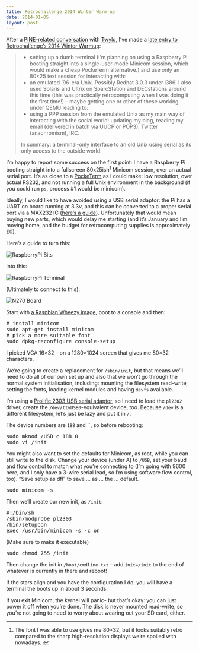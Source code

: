 ```yaml
---
title: Retrochallenge 2014 Winter Warm-up
date: 2014-01-05
layout: post
---
```

After a [PINE-related conversation][1] with [Twylo][2], I&rsquo;ve made a [late entry to Retrochallenge&rsquo;s 2014 Winter Warmup][3]:

>   * setting up a dumb terminal (I&rsquo;m planning on using a Raspberry Pi booting straight into a single-user-mode Minicom session, which would make a cheap PockeTerm alternative.) and use only an 80&times;25 text session for interacting with:
>   * an emulated &rsquo;96-era Unix. Possibly Redhat 3.0.3 under i386. I also used Solaris and Ultrix on SparcStation and DECstations around this time (this was practically retrocomputing when I was doing it the first time!) &ndash; maybe getting one or other of these working under QEMU leading to:
>   * using a PPP session from the emulated Unix as my main way of interacting with the social world: updating my blog, reading my email (delivered in batch via UUCP or POP3), Twitter (anachromism), IRC.
>
> In summary: a terminal-only interface to an old Unix using serial as its only access to the outside world.

I&rsquo;m happy to report some success on the first point: I have a Raspberry Pi booting straight into a fullscreen 80x25ish<sup id="fnref-1"><a class="footnote-ref" href="#fn-1" rel="footnote">1</a></sup> Minicom session, over an actual serial port. It&rsquo;s as close to a [PockeTerm][4] as I could make: low resolution, over actual RS232, and not running a full Unix environment in the background (if you could run `ps`, process #1 would be minicom).

Ideally, I would like to have avoided using a USB serial adaptor: the Pi has a UART on board running at 3.3v, and this can be converted to a proper serial port via a MAX232 IC ([here&rsquo;s a guide][5]). Unfortunately that would mean buying new parts, which would delay me starting (and it&rsquo;s January and I&rsquo;m moving home, and the budget for retrocomputing supplies is approximately &pound;0).

Here&rsquo;s a guide to turn this:

![RaspberryPi Bits][6]

into this:

![RaspberryPi Terminal][7]

(Ultimately to connect to this):

![N270 Board][8]

Start with [a Raspbian Wheezy image][9], boot to a console and then:

<div class="codehilite">
  <pre><span class="c"># install minicom</span>
sudo apt-get install minicom
<span class="c"># pick a more suitable font</span>
sudo dpkg-reconfigure console-setup
</pre>
</div>

I picked VGA 16&#215;32 &#8211; on a 1280&#215;1024 screen that gives me 80&#215;32 characters.

We&rsquo;re going to create a replacement for `/sbin/init`, but that means we&rsquo;ll need to do all of our own set up and also that we won&rsquo;t go through the normal system initialisation, including: mounting the filesystem read-write, setting the fonts, loading kernel modules and having `devfs` available.

I&rsquo;m using a [Prolific 2303 USB serial adaptor][10], so I need to load the `pl2302` driver, create the `/dev/ttyUSB0`-equivalent device, too. Because `/dev` is a different filesystem, let&rsquo;s just be lazy and put it in `/`.

The device numbers are `188` and ``, so before rebooting:

<div class="codehilite">
  <pre>sudo mknod /USB c 188 0
sudo vi /init
</pre>
</div>

You might also want to set the defaults for Minicom, as root, while you can still write to the disk. Change your device (under A) to `/USB`, set your baud and flow control to match what you&rsquo;re connecting to (I&rsquo;m going with 9600 here, and I only have a 3-wire serial lead, so I&rsquo;m using software flow control, too). &ldquo;Save setup as dfl&rdquo; to save &hellip; as &hellip; the &hellip; default.

<div class="codehilite">
  <pre>sudo minicom -s
</pre>
</div>

Then we&rsquo;ll create our new init, as `/init`:

<div class="codehilite">
  <pre><span class="c">#!/bin/sh</span>
/sbin/modprobe pl2303
/bin/setupcon
<span class="nb">exec</span> /usr/bin/minicom -s -c on
</pre>
</div>

(Make sure to make it executable)

<div class="codehilite">
  <pre>sudo chmod 755 /init
</pre>
</div>

Then change the init in `/boot/cmdline.txt` &#8211; add `init=/init` to the end of whatever is currently in there and reboot!

If the stars align and you have the configuration I do, you will have a terminal the boots up in about 3 seconds.

If you exit Minicom, the kernel will panic- but that&rsquo;s okay: you can just power it off when you&rsquo;re done. The disk is never mounted read-write, so you&rsquo;re not going to need to worry about wearing out your SD card, either.

<div class="footnote">
  <hr />

  <ol>
    <li id="fn-1">
      The font I was able to use gives me 80&#215;32, but it looks suitably retro compared to the sharp high-resolution displays we&rsquo;re spoiled with nowadays.&nbsp;<a class="footnote-backref" href="#fnref-1" rev="footnote" title="Jump back to footnote 1 in the text">&#8617;</a>
    </li>
  </ol>
</div>

 [1]: https://twitter.com/insom/status/419258875758788608
 [2]: https://twitter.com/Twylo
 [3]: http://www.wickensonline.co.uk/retrochallenge-2012sc/2014-winter-warmup-entrants-list/
 [4]: http://www.brielcomputers.com/wordpress/?cat=25
 [5]: http://www.davidhunt.ie/?p=3091
 [6]: https://insm.cf/=/f164d156.png
 [7]: https://insm.cf/=/6e19782b.png
 [8]: https://insm.cf/=/b7746bbe.png
 [9]: http://www.raspberrypi.org/downloads
 [10]: http://www.amazon.co.uk/gp/product/B00425S1H8


